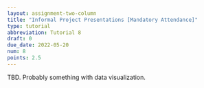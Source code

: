 ```yaml
---
layout: assignment-two-column
title: "Informal Project Presentations [Mandatory Attendance]" 
type: tutorial
abbreviation: Tutorial 8
draft: 0
due_date: 2022-05-20
num: 8
points: 2.5
---
```


TBD. Probably something with data visualization.